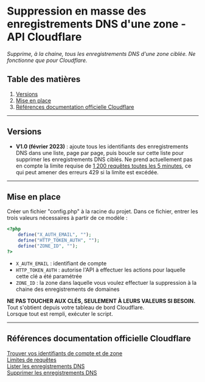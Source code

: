 # Suppression en masse des enregistrements DNS d'une zone - API Cloudflare

_Supprime, à la chaine, tous les enregistrements DNS d'une zone ciblée. Ne fonctionne que pour Cloudflare._

## Table des matières

1. [Versions](#versions)
2. [Mise en place](#mise-en-place)
3. [Références documentation officielle Cloudflare](#références-documentation-officielle-cloudflare)

---

## Versions

- **V1.0 (février 2023)** : ajoute tous les identifiants des enregistrements DNS dans une liste, page par page, puis boucle sur cette liste pour supprimer les enregistrements DNS ciblés.
  Ne prend actuellement pas en compte la limite requise de [1 200 requêtes toutes les 5 minutes](https://developers.cloudflare.com/fundamentals/api/reference/limits/), ce qui peut amener des erreurs 429 si la limite est excédée.

---

## Mise en place

Créer un fichier "config.php" à la racine du projet.
Dans ce fichier, entrer les trois valeurs nécessaires à partir de ce modèle :

```php
<?php
    define("X_AUTH_EMAIL", "");
    define("HTTP_TOKEN_AUTH", "");
    define("ZONE_ID", "");
?>
```

- `X_AUTH_EMAIL` : identifiant de compte
- `HTTP_TOKEN_AUTH` : autorise l'API à effectuer les actions pour laquelle cette clé a été paramétrée
- `ZONE_ID` : la zone dans laquelle vous voulez effectuer la suppression à la chaine des enregistrements de domaines

**NE PAS TOUCHER AUX CLÉS, SEULEMENT À LEURS VALEURS SI BESOIN.**<br>
Tout s'obtient depuis votre tableau de bord Cloudflare.<br>
Lorsque tout est rempli, exécuter le script.

---

## Références documentation officielle Cloudflare

[Trouver vos identifiants de compte et de zone](https://developers.cloudflare.com/fundamentals/get-started/basic-tasks/find-account-and-zone-ids/)<br>
[Limites de requêtes](https://developers.cloudflare.com/fundamentals/api/reference/limits/)<br>
[Lister les enregistrements DNS](https://developers.cloudflare.com/api/operations/dns-records-for-a-zone-list-dns-records)<br>
[Supprimer les enregistrements DNS](https://developers.cloudflare.com/api/operations/dns-records-for-a-zone-delete-dns-record)
